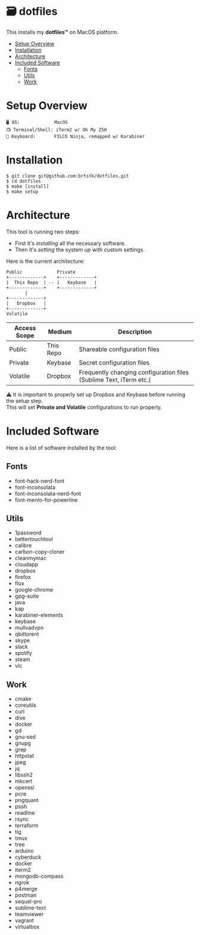# 🗃 dotfiles

This installs my **dotfiles™** on MacOS platform.

<!-- TOC -->

- [Setup Overview](#setup-overview)
- [Installation](#installation)
- [Architecture](#architecture)
- [Included Software](#included-software)
  - [Fonts](#fonts)
  - [Utils](#utils)
  - [Work](#work)

<!-- /TOC -->

# Setup Overview

```
🖥 OS:             MacOS
📺 Terminal/Shell: iTerm2 w/ Oh My ZSH
📇 Keyboard:       FILCO Ninja, remapped w/ Karabiner
```

# Installation

```
$ git clone git@github.com:brtstk/dotfiles.git
$ cd dotfiles
$ make [install]
$ make setup
```

# Architecture
This tool is running two steps:
- First it's *installing* all the necessary software.
- Then it's *setting* the system *up* with custom settings.

Here is the current architecture:

```
Public             Private
+-------------+    +-------------+
|  This Repo  | -- |   Keybase   |
+-------------+    +-------------+
       |
+-------------+
|   Dropbox   |
+-------------+
Volatile
```

| Access Scope | Medium | Description |
| --- | --- | --- |
| Public | This Repo | Shareable configuration files |
| Private | Keybase | Secret configuration files |
| Volatile | Dropbox | Frequently changing configuration files (Sublime Text, iTerm etc.) |

⚠️ It is important to properly set up Dropbox and Keybase before running the setup step.\
This will set **Private and Volatile** configurations to run properly.

# Included Software
Here is a list of software installed by the tool:

## Fonts
- font-hack-nerd-font
- font-inconsolata
- font-inconsolata-nerd-font
- font-menlo-for-powerline

## Utils
- 1password
- bettertouchtool
- calibre
- carbon-copy-cloner
- cleanmymac
- cloudapp
- dropbox
- firefox
- flux
- google-chrome
- gpg-suite
- java
- kap
- karabiner-elements
- keybase
- mullvadvpn
- qbittorent
- skype
- slack
- spotify
- steam
- vlc

## Work
- cmake
- coreutils
- curl
- dive
- docker
- gd
- gnu-sed
- gnupg
- grep
- httpstat
- jpeg
- jq
- libssh2
- mkcert
- openssl
- pcre
- pngquant
- pssh
- readline
- rsync
- terraform
- tig
- tmux
- tree
- arduino
- cyberduck
- docker
- iterm2
- mongodb-compass
- ngrok
- p4merge
- postman
- sequel-pro
- sublime-text
- teamviewer
- vagrant
- virtualbox
